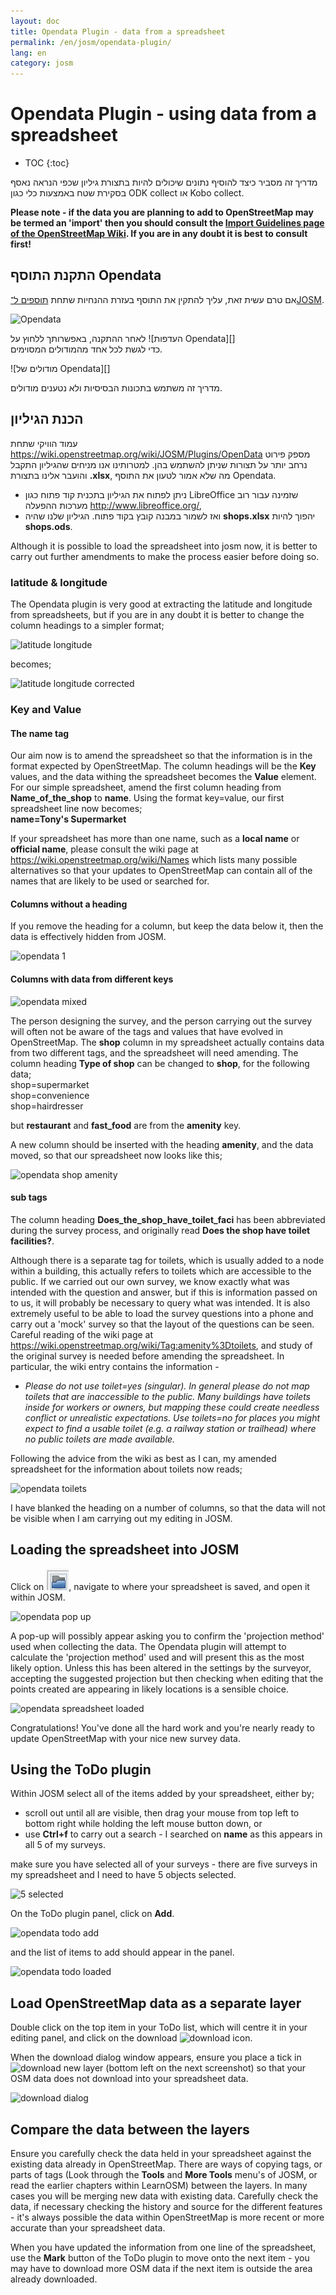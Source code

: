 ```yaml
---
layout: doc
title: Opendata Plugin - data from a spreadsheet
permalink: /en/josm/opendata-plugin/
lang: en
category: josm
---
```


Opendata Plugin - using data from a spreadsheet
============


- TOC
{:toc}

מדריך זה מסביר כיצד להוסיף נתונים שיכולים להיות בתצורת גיליון שכפי הנראה נאסף בסקירת שטח באמצעות כלי כגון ODK collect או Kobo collect.

**Please note - if the data you are planning to add to OpenStreetMap may be termed an 'import' then you should consult the [Import Guidelines page of the OpenStreetMap Wiki](https://wiki.openstreetmap.org/wiki/Import/Guidelines). If you are in any doubt it is best to consult first!**


התקנת התוסף Opendata
--------------------------

אם טרם עשית זאת, עליך להתקין את התוסף בעזרת ההנחיות שתחת [תוספים ל־JOSM](/en/josm/josm-plugins).  

![Opendata][]

לאחר ההתקנה, באפשרותך ללחוץ על ![העדפות Opendata][]   
כדי לגשת לכל אחד מהמודולים המסוימים.  

![מודולים של Opendata][]

מדריך זה משתמש בתכונות הבסיסיות ולא נטענים מודולים.

הכנת הגיליון  
-------------------------

עמוד הוויקי שתחת <https://wiki.openstreetmap.org/wiki/JOSM/Plugins/OpenData> מספק פירוט נרחב יותר על תצורות שניתן להשתמש בהן. למטרותינו אנו מניחים שהגיליון התקבל והועבר אלינו בתצורת **‎.xlsx**, מה שלא אמור לטעון את התוסף Opendata.

- ניתן לפתוח את הגיליון בתכנית קוד פתוח כגון LibreOffice שזמינה עבור רוב מערכות ההפעלה <http://www.libreoffice.org/>,  
- ואז לשמור במבנה קובץ בקוד פתוח. הגיליון שלנו שהיה **shops.xlsx** יהפוך להיות **shops.ods**.

Although it is possible to load the spreadsheet into josm now, it is better to carry out further amendments to make the process easier before doing so.  

### latitude & longitude

The Opendata plugin is very good at extracting the latitude and longitude from spreadsheets, but if you are in any doubt it is better to change the column headings to a simpler format;  

![latitude longitude][]

becomes;  

![latitude longitude corrected][]

### Key and Value

#### The name tag  

Our aim now is to amend the spreadsheet so that the information is in the format expected by OpenStreetMap. The column headings will be the **Key** values, and the data withing the spreadsheet becomes the **Value** element. For our simple spreadsheet, amend the first column heading from **Name_of_the_shop** to **name**. Using the format key=value, our first spreadsheet line now becomes;  
**name=Tony's Supermarket**

If your spreadsheet has more than one name, such as a **local name** or **official name**, please consult the wiki page at <https://wiki.openstreetmap.org/wiki/Names> which lists many possible alternatives so that your updates to OpenStreetMap can contain all of the names that are likely to be used or searched for.  

#### Columns without a heading

If you remove the heading for a column, but keep the data below it, then the data is effectively hidden from JOSM.  

![opendata 1][]

#### Columns with data from different keys 

![opendata mixed][]

The person designing the survey, and the person carrying out the survey will often not be aware of the tags and values that have evolved in OpenStreetMap. The **shop** column in my spreadsheet actually contains data from two different tags, and the spreadsheet will need amending. The column heading **Type of shop** can be changed to **shop**, for the following data;  
  shop=supermarket  
  shop=convenience  
  shop=hairdresser  

but **restaurant** and **fast_food** are from the **amenity** key.

A new column should be inserted with the heading **amenity**, and the data moved, so that our spreadsheet now looks like this;  

![opendata shop amenity][]

#### sub tags

The column heading **Does_the_shop_have_toilet_faci** has been abbreviated during the survey process, and originally read **Does the shop have toilet facilities?**.  

Although there is a separate tag for toilets, which is usually added to a node within a building, this actually refers to toilets which are accessible to the public. If we carried out our own survey, we know exactly what was intended with the question and answer, but if this is information passed on to us, it will probably be necessary to query what was intended. It is also extremely useful to be able to load the survey questions into a phone and carry out a 'mock' survey so that the layout of the questions can be seen. Careful reading of the wiki page at <https://wiki.openstreetmap.org/wiki/Tag:amenity%3Dtoilets>, and study of the original survey is needed before amending the spreadsheet. In particular, the wiki entry contains the information - 

- *Please do not use toilet=yes (singular). In general please do not map toilets that are inaccessible to the public. Many buildings have toilets inside for workers or owners, but mapping these could create needless conflict or unrealistic expectations. Use toilets=no for places you might expect to find a usable toilet (e.g. a railway station or trailhead) where no public toilets are made available.*  

Following the advice from the wiki as best as I can, my amended spreadsheet for the information about toilets now reads;  

![opendata toilets][]


I have blanked the heading on a number of columns, so that the data will not be visible when I am carrying out my editing in JOSM.  

Loading the spreadsheet into JOSM
---------------------------------

Click on ![josm open][], navigate to where your spreadsheet is saved, and open it within JOSM.  

![opendata pop up][]  

A pop-up will possibly appear asking you to confirm the 'projection method' used when collecting the data. The Opendata plugin will attempt to calculate the 'projection method' used and will present this as the most likely option. Unless this has been altered in the settings by the surveyor, accepting the suggested projection but then checking when editing that the points created are appearing in likely locations is a sensible choice.  

![opendata spreadsheet loaded][]

Congratulations! You've done all the hard work and you're nearly ready to update OpenStreetMap with your nice new survey data. 

Using the ToDo plugin
----------------------

Within JOSM select all of the items added by your spreadsheet, either by;  

- scroll out until all are visible, then drag your mouse from top left to bottom right while holding the left mouse button down, or  
- use **Ctrl+f** to carry out a search - I searched on **name** as this appears in all 5 of my surveys.  

make sure you have selected all of your surveys - there are five surveys in my spreadsheet and I need to have 5 objects selected.  

![5 selected][]

On the ToDo plugin panel, click on **Add**.  

![opendata todo add][]

and the list of items to add should appear in the panel.  

![opendata todo loaded][]

Load OpenStreetMap data as a separate layer
-------------------------------------------

Double click on the top item in your ToDo list, which will centre it in your editing panel, and click on the download ![download][] icon.

When the download dialog window appears, ensure you place a tick in ![download new layer][] (bottom left on the next screenshot) so that your OSM data does not download into your spreadsheet data.

![download dialog][]


Compare the data between the layers
------------------------------------

Ensure you carefully check the data held in your spreadsheet against the existing data already in OpenStreetMap. There are ways of copying tags, or parts of tags (Look through the **Tools** and **More Tools** menu's of JOSM, or read the earlier chapters within LearnOSM) between the layers. In many cases you will be merging new data with existing data. Carefully check the data, if necessary checking the history and source for the different features - it's always possible the data within OpenStreetMap is more recent or more accurate than your spreadsheet data.  

When you have updated the information from one line of the spreadsheet, use the **Mark** button of the ToDo plugin to move onto the next item - you may have to download more OSM data if the next item is outside the area already downloaded.  


[Opendata]: /images/josm/opendata-plugin.png
[Opendata preferences]: /images/josm/opendata-preferences.png
[Opendata modules]: /images/josm/opendata-modules.png
[latitude longitude]: /images/josm/opendata-latitude-longitude.png
[latitude longitude corrected]: /images/josm/opendata-latitude-longitude-corrected.png
[opendata 1]: /images/josm/opendata-1.png
[opendata mixed]: /images/josm/opendata-mixed.png
[opendata shop amenity]: /images/josm/opendata-shop-amenity.png
[opendata toilets]: /images/josm/opendata-toilets.png
[josm open]: /images/josm/josm_open-file.png
[opendata pop up]: /images/josm/opendata-wgs84-popup.png
[opendata spreadsheet loaded]: /images/josm/opendata-spreadsheet-loaded.png
[5 selected]: /images/josm/opendata-5-selected.png
[opendata todo add]: /images/josm/opendata-todo-add.png
[opendata todo loaded]: /images/josm/opendata-todo-loaded.png
[download]: /images/josm/josm-download-button.png
[download dialog]: /images/josm/josm_download-dialog.png
[download new layer]: /images/josm/download-as-new-layer.png

